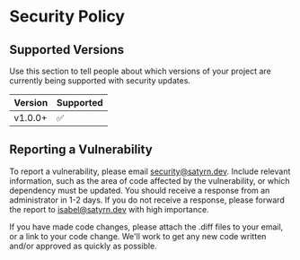 # Security Policy

## Supported Versions

Use this section to tell people about which versions of your project are currently being supported with security
updates.

| Version | Supported          |
| ------- | ------------------ |
| v1.0.0+ | :white_check_mark: |

## Reporting a Vulnerability

To report a vulnerability, please email [security@satyrn.dev](mailto:security@satyrn.dev). Include relevant information,
such as the area of code affected by the vulnerability, or which dependency must be updated. You should receive a
response from an administrator in 1-2 days. If you do not receive a response, please forward the report to
[isabel@satyrn.dev](mailto:isabel@satyrn.dev) with high importance.

If you have made code changes, please attach the .diff files to your email, or a link to your code change. We'll work to
get any new code written and/or approved as quickly as possible.
